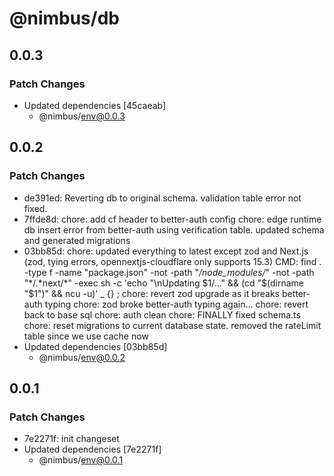# @nimbus/db

## 0.0.3

### Patch Changes

- Updated dependencies [45caeab]
  - @nimbus/env@0.0.3

## 0.0.2

### Patch Changes

- de391ed: Reverting db to original schema. validation table error not fixed.
- 7ffde8d: chore: add cf header to better-auth config chore: edge runtime db insert error from better-auth using
  verification table. updated schema and generated migrations
- 03bb85d: chore: updated everything to latest except zod and Next.js (zod, tying errors, opennextjs-cloudflare only
  supports 15.3) CMD: find . -type f -name "package.json" -not -path "_/node_modules/_" -not -path "*/.*next/\*" -exec
  sh -c 'echo "\nUpdating $1/..." && (cd "$(dirname "$1")" && ncu -u)' \_ {} \; chore: revert zod upgrade as it breaks
  better-auth typing chore: zod broke better-auth typing again... chore: revert back to base sql chore: auth clean
  chore: FINALLY fixed schema.ts chore: reset migrations to current database state. removed the rateLimit table since we
  use cache now
- Updated dependencies [03bb85d]
  - @nimbus/env@0.0.2

## 0.0.1

### Patch Changes

- 7e2271f: init changeset
- Updated dependencies [7e2271f]
  - @nimbus/env@0.0.1
